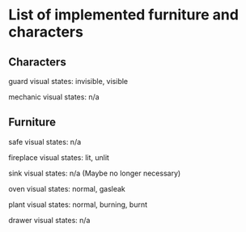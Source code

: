 # List of implemented furniture and characters

## Characters

guard
visual states: invisible, visible

mechanic
visual states: n/a

## Furniture

safe
visual states: n/a

fireplace
visual states: lit, unlit

sink
visual states: n/a
(Maybe no longer necessary)

oven
visual states: normal, gasleak

plant
visual states: normal, burning, burnt

drawer
visual states: n/a
